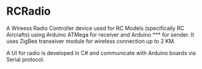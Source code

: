 # RCRadio

A Wireess Radio Controller device used for RC Models (specifically RC Aircrafts) using Arduino ATMega for receiver and Arduino *** for sender. It uses ZigBee transeiver module for wireless connection up to 2 KM.

A UI for radio is developed in C# and communicate with Arduino boards via Serial protocol.

